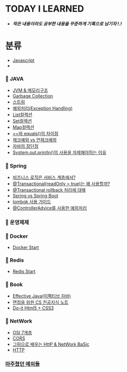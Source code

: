 # TODAY I LEARNED

* ##### 작은 내용이라도 공부한 내용을 꾸준하게 기록으로 남기자 !.! 

# 분류

* [Javascript]()
* 

### 📌 JAVA
* [JVM & 메모리구조](https://github.com/Mins00oo/TIL/blob/main/Java/JVM%20%26%20%EB%A9%94%EB%AA%A8%EB%A6%AC%20%EA%B5%AC%EC%A1%B0.md)
* [Garbage Collection](https://github.com/Mins00oo/TIL/blob/main/Java/Garbage%20Collection.md)
* [스트림](https://github.com/Mins00oo/TIL/blob/main/Java/%EC%8A%A4%ED%8A%B8%EB%A6%BC.md)
* [예외처리(Exception Handling)](https://github.com/Mins00oo/TIL/blob/main/Java/%EC%98%88%EC%99%B8%EC%B2%98%EB%A6%AC(exception%20handling).md)
* [List컬렉션](https://github.com/Mins00oo/TIL/blob/main/Java/List%EC%BB%AC%EB%A0%89%EC%85%98.md)
* [Set컬렉션](https://github.com/Mins00oo/TIL/blob/main/Java/Set%EC%BB%AC%EB%A0%89%EC%85%98.md)
* [Map컬렉션](https://github.com/Mins00oo/TIL/blob/main/Java/Map%EC%BB%AC%EB%A0%89%EC%85%98.md)
* [==와 equals()의 차이점](https://github.com/Mins00oo/TIL/blob/main/Java/%5BJava%5D%20%3D%3D%EC%99%80%20equals()%EC%9D%98%20%EC%B0%A8%EC%9D%B4%EC%A0%90.md)
* [체크예외 vs 언체크예외](https://github.com/Mins00oo/TIL/blob/main/Java/%EC%B2%B4%ED%81%AC%20%EC%98%88%EC%99%B8%20vs%20%EC%96%B8%EC%B2%B4%ED%81%AC%20%EC%98%88%EC%99%B8.md)
* [자바의 장단점](https://github.com/Mins00oo/TIL/blob/main/Java/%EC%9E%90%EB%B0%94%EC%9D%98%20%EC%9E%A5%EB%8B%A8%EC%A0%90.md)
* [System.out.println()의 사용을 자제해야하는 이유](https://github.com/Mins00oo/TIL/blob/main/Java/%EC%9E%90%EB%B0%94%20System.out.println().md)

### 📌 Spring
* [비즈니스 로직은 서비스 계층에서?](https://github.com/Mins00oo/TIL/blob/main/Spring/%EB%8F%84%EB%A9%94%EC%9D%B8%EC%97%90%EC%84%9C%20%EB%B9%84%EC%A6%88%EB%8B%88%EC%8A%A4%20%EB%A1%9C%EC%A7%81%EC%B2%98%EB%A6%AC.md)
* [@Transactional(readOnly = true)는 왜 사용할까?](https://github.com/Mins00oo/TIL/blob/main/Spring/%40Transactional(readOnly%20%3D%20true).md)
* [@Transactional rollback 처리에 대해](https://github.com/Mins00oo/TIL/blob/main/Spring/%40Transactional%20roll%20back%EC%B2%98%EB%A6%AC%EC%97%90%20%EB%8C%80%ED%95%B4.md)
* [Spring vs Spring Boot](https://github.com/Mins00oo/TIL/blob/main/Spring/Spring%20vs%20Spring%20Boot.md)
* [lombok 사용 가이드](https://github.com/Mins00oo/TIL/blob/main/Spring/Lombok%20%EA%B0%80%EC%9D%B4%EB%93%9C.md)
* [@ControllerAdvice를 사용한 예외처리]()


### 📌 운영체제


### 📌 Docker
* [Docker Start]()

### 📌 Redis
* [Redis Start](https://github.com/Mins00oo/TIL/blob/main/redis/Redis%20Start.md)



### 📌 Book
* [Effective Java(이펙티브 자바)](https://github.com/Mins00oo/TIL/blob/main/Java/%EC%9D%B4%ED%8E%99%ED%8B%B0%EB%B8%8C%20%EC%9E%90%EB%B0%94.md)
* [면접을 위한 CS 전공지식 노트](https://github.com/Mins00oo/TIL/blob/main/cs/%EB%A9%B4%EC%A0%91%EC%9D%84%20%EC%9C%84%ED%95%9C%20cs%20%EC%A0%84%EA%B3%B5%EC%A7%80%EC%8B%9D%20%EB%85%B8%ED%8A%B8.md)
* [Do-it Html5 + CSS3](https://github.com/Mins00oo/TIL/blob/main/book/Do-it%20HTML5%20%2B%20CSS3.md)

### 📌 NetWork
* [OSI 7계층]()
* [CORS]()
* [그림으로 배우는 HttP & NetWork BaSic](https://github.com/Mins00oo/TIL/blob/main/Network/%EA%B7%B8%EB%A6%BC%EC%9C%BC%EB%A1%9C%20%EB%B0%B0%EC%9A%B0%EB%8A%94%20HTTP%20&%20NetWork%20BaSic.md)
* [HTTP]()



### [마주쳤던 예외들](https://github.com/Mins00oo/TIL/tree/main/exception)
